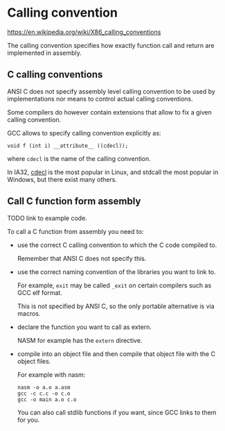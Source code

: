 # Calling convention

<https://en.wikipedia.org/wiki/X86_calling_conventions>

The calling convention specifies how exactly function call and return are implemented in assembly.

## C calling conventions

ANSI C does not specify assembly level calling convention to be used by implementations nor means to control actual calling conventions.

Some compilers do however contain extensions that allow to fix a given calling convention.

GCC allows to specify calling convention explicitly as:

    void f (int i) __attribute__ ((cdecl));

where `cdecl` is the name of the calling convention.

In IA32, [cdecl](cdecl.md) is the most popular in Linux, and stdcall the most popular in Windows, but there exist many others.

## Call C function form assembly

TODO link to example code.

To call a C function from assembly you need to:

-   use the correct C calling convention to which the C code compiled to.

    Remember that ANSI C does not specify this.

-   use the correct naming convention of the libraries you want to link to.

    For example, `exit` may be called `_exit` on certain compilers such as GCC elf format.

    This is not specified by ANSI C, so the only portable alternative is via macros.

-   declare the function you want to call as extern.

    NASM for example has the `extern` directive.

-   compile into an object file and then compile that object file with the C object files.

    For example with nasm:

        nasm -o a.o a.asm
        gcc -c c.c -o c.o
        gcc -o main a.o c.o

    You can also call stdlib functions if you want, since GCC links to them for you.
